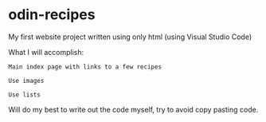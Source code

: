 # odin-recipes

My first website project written using only html (using Visual Studio Code)

What I will accomplish:
    
    Main index page with links to a few recipes
    
    Use images
    
    Use lists

Will do my best to write out the code myself, try to avoid copy pasting code.